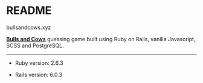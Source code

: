 # README

bullsandcows.xyz

**[Bulls and Cows](https://en.wikipedia.org/wiki/Bulls_and_Cows)** guessing game built using Ruby on Rails, vanilla Javascript, SCSS and PostgreSQL.

---

* Ruby version: 2.6.3

* Rails version: 6.0.3



